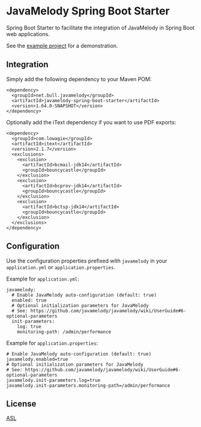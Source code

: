 # JavaMelody Spring Boot Starter

Spring Boot Starter to facilitate the integration of JavaMelody in Spring Boot web applications.

See the [example project](https://github.com/javamelody/javamelody/tree/master/javamelody-for-spring-boot) for a demonstration.

## Integration

Simply add the following dependency to your Maven POM:

    <dependency>
      <groupId>net.bull.javamelody</groupId>
      <artifactId>javamelody-spring-boot-starter</artifactId>
      <version>1.64.0-SNAPSHOT</version>
    </dependency>

Optionally add the iText dependency if you want to use PDF exports:

    <dependency>
      <groupId>com.lowagie</groupId>
      <artifactId>itext</artifactId>
      <version>2.1.7</version>
      <exclusions>
        <exclusion>
          <artifactId>bcmail-jdk14</artifactId>
          <groupId>bouncycastle</groupId>
        </exclusion>
        <exclusion>
          <artifactId>bcprov-jdk14</artifactId>
          <groupId>bouncycastle</groupId>
        </exclusion>
        <exclusion>
          <artifactId>bctsp-jdk14</artifactId>
          <groupId>bouncycastle</groupId>
        </exclusion>
      </exclusions>
    </dependency>

## Configuration

Use the configuration properties prefixed with `javamelody` in your `application.yml` or `application.properties`.

Example for `application.yml`:

    javamelody:
      # Enable JavaMelody auto-configuration (default: true)
      enabled: true
      # Optional initialization parameters for JavaMelody
      # See: https://github.com/javamelody/javamelody/wiki/UserGuide#6-optional-parameters
      init-parameters:
        log: true
        monitoring-path: /admin/performance

Example for `application.properties`:

    # Enable JavaMelody auto-configuration (default: true)
    javamelody.enabled=true
    # Optional initialization parameters for JavaMelody
    # See: https://github.com/javamelody/javamelody/wiki/UserGuide#6-optional-parameters
    javamelody.init-parameters.log=true
    javamelody.init-parameters.monitoring-path=/admin/performance

## License

[ASL](http://www.apache.org/licenses/LICENSE-2.0)
